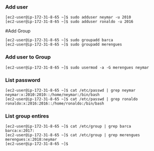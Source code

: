 ### Add user
```
[ec2-user@ip-172-31-8-65 ~]$ sudo adduser neymar -u 2010
[ec2-user@ip-172-31-8-65 ~]$ sudo adduser ronaldo -u 2016
```
#Add Group
```
[ec2-user@ip-172-31-8-65 ~]$ sudo groupadd barca
[ec2-user@ip-172-31-8-65 ~]$ sudo groupadd merengues
```
### Add user to Group
```
[ec2-user@ip-172-31-8-65 ~]$ sudo usermod -a -G merengues neymar
```
### List password 
```
[ec2-user@ip-172-31-8-65 ~]$ cat /etc/passwd | grep neymar
neymar:x:2010:2010::/home/neymar:/bin/bash
[ec2-user@ip-172-31-8-65 ~]$ cat /etc/passwd | grep ronaldo
ronaldo:x:2016:2016::/home/ronaldo:/bin/bash
```
### List group entires
```
[ec2-user@ip-172-31-8-65 ~]$ cat /etc/group | grep barca
barca:x:2017:
[ec2-user@ip-172-31-8-65 ~]$ cat /etc/group | grep merengues
merengues:x:2018:neymar
[ec2-user@ip-172-31-8-65 ~]$

```
